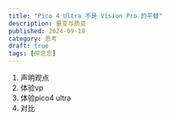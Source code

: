 ```yaml
---
title: "Pico 4 Ultra 不是 Vision Pro 的平替"
description: 量变与质变
published: 2024-09-18
category: 思考
draft: true
tags: [碎念念] 
---
```


1. 声明观点
2. 体验vp
3. 体验pico4 ultra
4. 对比